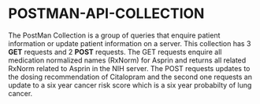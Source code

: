 # POSTMAN-API-COLLECTION
The PostMan Collection is a group of queries that enquire patient information or update patient information on a server. This collection has 3 **GET** requests and 2 **POST** requests. The GET requests enquire all medication normalized names (RxNorm) for Asprin and returns all related RxNorm related to Asprin in the NIH server. The POST requests updates to the dosing recommendation of Citalopram and the second one requests an update to a six year cancer risk score which is a six year probabilty of lung cancer.
